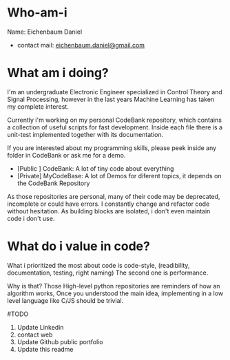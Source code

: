 # Who-am-i
Name: Eichenbaum Daniel
- contact mail: eichenbaum.daniel@gmail.com

# What am i doing?
I'm an undergraduate Electronic Engineer specialized in Control Theory and Signal Processing, however in the last years Machine Learning has taken my complete interest.

Currently i'm working on my personal CodeBank repository, which contains a collection of useful scripts for fast development.
Inside each file there is a unit-test implemented together with its documentation.

If you are interested about my programming skills, please peek inside any folder in CodeBank or ask me for a demo.


- [Public ] CodeBank: A lot of tiny code about everything
- [Private] MyCodeBase: A lot of Demos for diferent topics, it depends on the CodeBank Repository

As those repositories are personal, many of their code may be deprecated, incomplete or could have errors.
I constantly change and refactor code without hesitation. 
As building blocks are isolated, i don't even maintain code i don't use.

# What do i value in code?
What i prioritized the most about code is code-style, (readibility, documentation, testing, right naming)
The second one is performance.

Why is that?
Those High-level python repositories are reminders of how an algorithm works, 
Once you understood the main idea, implementing in a low level language like C/JS
should be trivial.
 

#TODO
1. Update Linkedin
2. contact web
3. Update Github public portfolio
4. Update this readme
